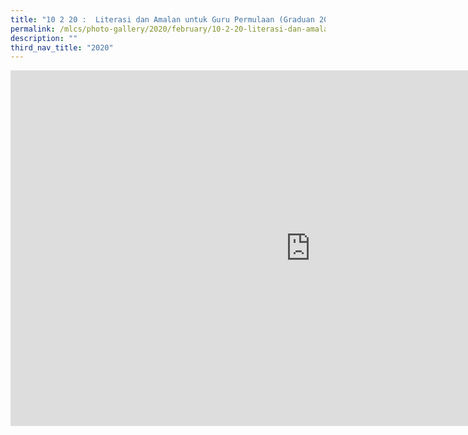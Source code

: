 ```yaml
---
title: "10 2 20 :  Literasi dan Amalan untuk Guru Permulaan (Graduan 2019)"
permalink: /mlcs/photo-gallery/2020/february/10-2-20-literasi-dan-amalan-untuk-guru-permulaan-graduan-2019/
description: ""
third_nav_title: "2020"
---
```

<iframe allowfullscreen="true" height="569" width="960" frameborder="0" src="https://docs.google.com/presentation/d/e/2PACX-1vRVzqSXTxrF2k9qCj0HLuvqQn_Bpr-U8z935Nu0MK0x5eQHbben03iSldllvzz_qvwUpc24-3QZ36wk/embed?start=false&amp;loop=false&amp;delayms=3000"></iframe>